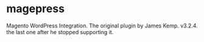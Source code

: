 # magepress
Magento WordPress Integration. The original plugin by James Kemp. v3.2.4. the last one after he stopped supporting it.
